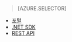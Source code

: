 ﻿> [AZURE.SELECTOR]
- [포털](/documentation/articles/media-services-portal-check-job-progress/)
- [.NET SDK](/documentation/articles/media-services-check-job-progress/)
- [REST API](/documentation/articles/media-services-rest-check-job-progress/)
<!--HONumber=47-->
